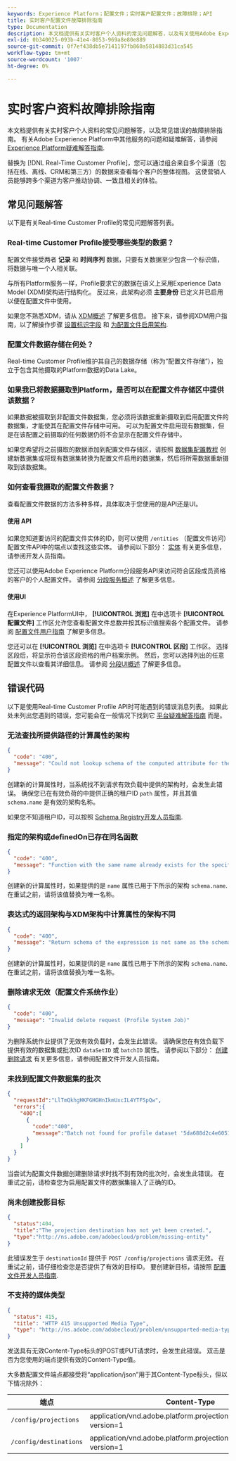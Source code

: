 ```yaml
---
keywords: Experience Platform；配置文件；实时客户配置文件；故障排除；API
title: 实时客户配置文件故障排除指南
type: Documentation
description: 本文档提供有关实时客户个人资料的常见问题解答，以及有关使用Adobe Experience Platform处理个人资料数据时常见错误的疑难解答指南。
exl-id: 0b340025-093b-41e4-8053-969a8e80e889
source-git-commit: 0f7ef438db5e7141197fb860a5814883d31ca545
workflow-type: tm+mt
source-wordcount: '1007'
ht-degree: 0%

---
```


# 实时客户资料故障排除指南

本文档提供有关实时客户个人资料的常见问题解答，以及常见错误的故障排除指南。 有关Adobe Experience Platform中其他服务的问题和疑难解答，请参阅 [Experience Platform疑难解答指南](../landing/troubleshooting.md).

替换为 [!DNL Real-Time Customer Profile]，您可以通过组合来自多个渠道（包括在线、离线、CRM和第三方）的数据来查看每个客户的整体视图。 这使营销人员能够跨多个渠道为客户推动协调、一致且相关的体验。

## 常见问题解答

以下是有关Real-time Customer Profile的常见问题解答列表。

### Real-time Customer Profile接受哪些类型的数据？

配置文件接受两者 **记录** 和 **时间序列** 数据，只要有关数据至少包含一个标识值，将数据与唯一个人相关联。

与所有Platform服务一样，Profile要求它的数据在语义上采用Experience Data Model (XDM)架构进行结构化。 反过来，此架构必须 **主要身份** 已定义并已启用以便在配置文件中使用。

如果您不熟悉XDM，请从 [XDM概述](../xdm/home.md) 了解更多信息。 接下来，请参阅XDM用户指南，以了解操作步骤 [设置标识字段](../xdm/tutorials/create-schema-ui.md#identity-field) 和 [为配置文件启用架构](../xdm/tutorials/create-schema-ui.md#profile).

### 配置文件数据存储在何处？

Real-time Customer Profile维护其自己的数据存储（称为“配置文件存储”），独立于包含其他摄取的Platform数据的Data Lake。

### 如果我已将数据摄取到Platform，是否可以在配置文件存储区中提供该数据？

如果数据被摄取到非配置文件数据集，您必须将该数据重新摄取到启用配置文件的数据集，才能使其在配置文件存储中可用。 可以为配置文件启用现有数据集，但是在该配置之前摄取的任何数据仍将不会显示在配置文件存储中。

如果您希望将之前摄取的数据添加到配置文件存储区，请按照 [数据集配置教程](./tutorials/dataset-configuration.md) 创建新数据集或将现有数据集转换为配置文件启用的数据集，然后将所需数据重新摄取到该数据集。

### 如何查看我摄取的配置文件数据？

查看配置文件数据的方法多种多样，具体取决于您使用的是API还是UI。

#### 使用 API

如果您知道要访问的配置文件实体的ID，则可以使用 `/entities` （配置文件访问）配置文件API中的端点以查找这些实体。 请参阅以下部分： [实体](./api/entities.md) 有关更多信息，请参阅开发人员指南。

您还可以使用Adobe Experience Platform分段服务API来访问符合区段成员资格的客户的个人配置文件。 请参阅 [分段服务概述](../segmentation/home.md) 了解更多信息。

#### 使用UI

在Experience PlatformUI中， **[!UICONTROL 浏览]** 在中选项卡 **[!UICONTROL 配置文件]** 工作区允许您查看配置文件总数并按其标识值搜索各个配置文件。 请参阅 [配置文件用户指南](./ui/user-guide.md) 了解更多信息。

您还可以在 **[!UICONTROL 浏览]** 在中选项卡 **[!UICONTROL 区段]** 工作区。 选择区段后，将显示符合该区段资格的用户档案示例。 然后，您可以选择列出的任意配置文件以查看其详细信息。 请参阅 [分段UI概述](../segmentation/ui/overview.md) 了解更多信息。

## 错误代码

以下是使用Real-time Customer Profile API时可能遇到的错误消息列表。 如果此处未列出您遇到的错误，您可能会在一般情况下找到它 [平台疑难解答指南](../landing/troubleshooting.md) 而是。

### 无法查找所提供路径的计算属性的架构

```json
{
  "code": "400",
  "message": "Could not lookup schema of the computed attribute for the provided path"
}
```

创建新的计算属性时，当系统找不到请求有效负载中提供的架构时，会发生此错误。 确保您已在有效负荷的中提供正确的租户ID `path` 属性，并且其值 `schema.name` 是有效的架构名称。

如果您不知道租户ID，可以按照 [Schema Registry开发人员指南](../xdm/api/getting-started.md).

### 指定的架构或definedOn已存在同名函数

```json
{
  "code": "400",
  "message": "Function with the same name already exists for the specified schema or definedOn"
}
```

创建新的计算属性时，如果提供的是 `name` 属性已用于下所示的架构 `schema.name`. 在重试之前，请将该值替换为唯一名称。

### 表达式的返回架构与XDM架构中计算属性的架构不同

```json
{
  "code": "400",
  "message": "Return schema of the expression is not same as the schema of the computed attribute in the XDM schema"
}
```

创建新的计算属性时，如果提供的是 `name` 属性已用于下所示的架构 `schema.name`. 在重试之前，请将该值替换为唯一名称。

### 删除请求无效（配置文件系统作业）

```json
{
  "code": "400",
  "message": "Invalid delete request (Profile System Job)"
}
```

为删除系统作业提供了无效有效负载时，会发生此错误。 请确保您在有效负载下提供有效的数据集或批次ID `dataSetID` 或 `batchID` 属性。 请参阅以下部分： [创建删除请求](./api/profile-system-jobs.md#create-a-delete-request) 有关更多信息，请参阅配置文件开发人员指南。

### 未找到配置文件数据集的批次

```json
{
  "requestId":"LlTmQkhgHKFGHGHnIkmUxcIL4YTFSpQw",
  "errors":{
    "400":[
      {
        "code":"400",
        "message":"Batch not found for profile dataset '5da688d2c4e60518ad25b7b1'"
      }
    ]
  }
}
```

当尝试为配置文件数据创建删除请求时找不到有效的批次时，会发生此错误。 在重试之前，请检查您为启用配置文件的数据集输入了正确的ID。

### 尚未创建投影目标

```json
{
  "status":404,
  "title":"The projection destination has not yet been created.",
  "type":"http://ns.adobe.com/adobecloud/problem/missing-entity"
}
```

此错误发生于 `destinationId` 提供于 `POST /config/projections` 请求无效。 在重试之前，请仔细检查您是否提供了有效的目标ID。 要创建新目标，请按照 [配置文件开发人员指南](./api/edge-projections.md#create-a-destination).

### 不支持的媒体类型

```json
{
  "status": 415,
  "title": "HTTP 415 Unsupported Media Type",
  "type": "http://ns.adobe.com/adobecloud/problem/unsupported-media-type"
}
```

发送具有无效Content-Type标头的POST或PUT请求时，会发生此错误。 双击是否为您使用的端点提供有效的Content-Type值。

大多数配置文件端点都接受将“application/json”用于其Content-Type标头，但以下情况除外：

| 端点 | Content-Type |
| --- | --- |
| `/config/projections` | application/vnd.adobe.platform.projectionConfig+json； version=1 |
| `/config/destinations` | application/vnd.adobe.platform.projectionDestination+json； version=1 |
